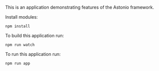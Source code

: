 This is an application demonstrating features of the Astonio framework.

Install modules:

    npm install

To build this application run:

    npm run watch

To run this application run:

    npm run app
